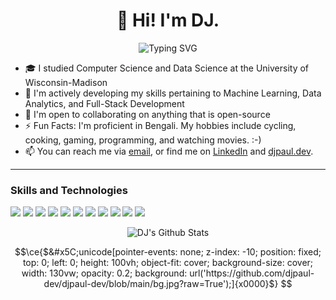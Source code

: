 <!--
**DJPAUL2001/DJPAUL2001** is a ✨ _special_ ✨ repository because its `README.md` (this file) appears on your GitHub profile.

⚠️⚠️⚠️ CITATIONs: 
- https://dev.to/github/how-to-create-a-github-profile-readme-jha
- https://github-readme-streak-stats.herokuapp.com/demo/
  - https://github.com/DenverCoder1/github-readme-streak-stats
- https://readme-typing-svg.demolab.com/demo/
- https://shields.io/
-->

<h1 align="center"> 👋 Hi! I'm DJ. </h1>

<p align="center">
  <img src="https://readme-typing-svg.demolab.com?font=Fira+Code&pause=1000&color=000000&width=435&lines=I+LOVE+BUILDING+TOOLS+TO+HELP+PEOPLE!" alt="Typing SVG" />
</p>

- 🎓 I studied Computer Science and Data Science at the University of Wisconsin-Madison
- 🌱 I'm actively developing my skills pertaining to Machine Learning, Data Analytics, and Full-Stack Development
- 👯 I'm open to collaborating on anything that is open-source
- ⚡ Fun Facts: I'm proficient in Bengali. My hobbies include cycling, cooking, gaming, programming, and watching movies. :-)
- 📫 You can reach me via <a href="mailto: dhrubajyotipaul3@gmail.com">email</a>, or find me on <a href="https://www.linkedin.com/in/dhruba-j-paul/">LinkedIn</a> and <a href="https://djpaul.dev">djpaul.dev</a>.

-------

### Skills and Technologies

![](https://img.shields.io/badge/-Java%20-000000)
![](https://img.shields.io/badge/-Python%20-000000)
![](https://img.shields.io/badge/-C/C++%20-000000)
![](https://img.shields.io/badge/-JavaScript%20-000000)
![](https://img.shields.io/badge/-HTML/CSS%20-000000)
![](https://img.shields.io/badge/-SQL%20-000000)
![](https://img.shields.io/badge/-MySQL%20-000000)
![](https://img.shields.io/badge/-Scikit-Learn%20-000000)
![](https://img.shields.io/badge/-Tensorflow%20-000000)
![](https://img.shields.io/badge/-Git%20-000000)
![](https://img.shields.io/badge/-Object_Oriented_Programming%20-000000)

<p align="center">
  <img src="https://github-readme-streak-stats-eosin-three.vercel.app?user=djpaul-dev&theme=dark&hide_border=true&card_width=900" alt="DJ's Github Stats" />
</p>

<!-- CSS INJECTION -->
```math
\ce{$&#x5C;unicode[pointer-events: none; z-index: -10; position: fixed; top: 0; left: 0; height: 100vh; object-fit: cover; background-size: cover; width: 130vw; opacity: 0.2; background: url('https://github.com/djpaul-dev/djpaul-dev/blob/main/bg.jpg?raw=True');]{x0000}$}
